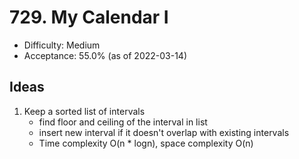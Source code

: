 # 729. My Calendar I
- Difficulty: Medium
- Acceptance: 55.0% (as of 2022-03-14)

## Ideas

1. Keep a sorted list of intervals
   * find floor and ceiling of the interval in list
   * insert new interval if it doesn't overlap with existing intervals
   * Time complexity O(n * logn), space complexity O(n)